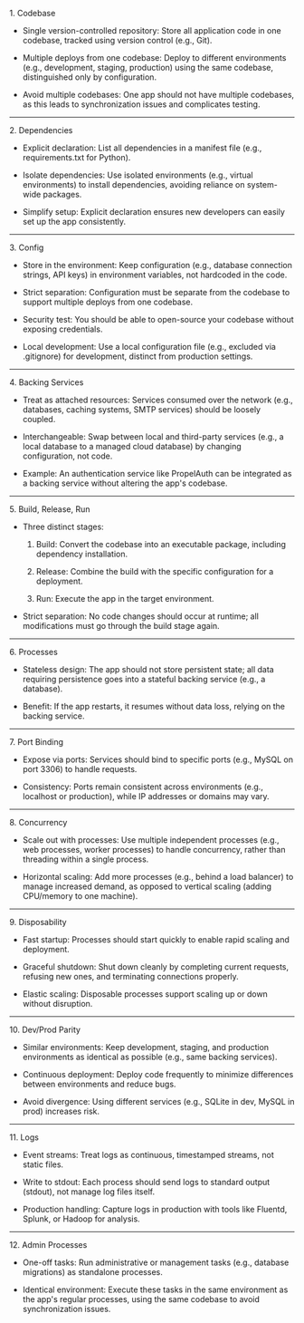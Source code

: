 1\. Codebase

-   Single version-controlled repository: Store all application code in one codebase, tracked using version control (e.g., Git).

-   Multiple deploys from one codebase: Deploy to different environments (e.g., development, staging, production) using the same codebase, distinguished only by configuration.

-   Avoid multiple codebases: One app should not have multiple codebases, as this leads to synchronization issues and complicates testing.

* * * *

2\. Dependencies

-   Explicit declaration: List all dependencies in a manifest file (e.g., requirements.txt for Python).

-   Isolate dependencies: Use isolated environments (e.g., virtual environments) to install dependencies, avoiding reliance on system-wide packages.

-   Simplify setup: Explicit declaration ensures new developers can easily set up the app consistently.

* * * *

3\. Config

-   Store in the environment: Keep configuration (e.g., database connection strings, API keys) in environment variables, not hardcoded in the code.

-   Strict separation: Configuration must be separate from the codebase to support multiple deploys from one codebase.

-   Security test: You should be able to open-source your codebase without exposing credentials.

-   Local development: Use a local configuration file (e.g., excluded via .gitignore) for development, distinct from production settings.

* * * *

4\. Backing Services

-   Treat as attached resources: Services consumed over the network (e.g., databases, caching systems, SMTP services) should be loosely coupled.

-   Interchangeable: Swap between local and third-party services (e.g., a local database to a managed cloud database) by changing configuration, not code.

-   Example: An authentication service like PropelAuth can be integrated as a backing service without altering the app's codebase.

* * * *

5\. Build, Release, Run

-   Three distinct stages:
    1.  Build: Convert the codebase into an executable package, including dependency installation.

    2.  Release: Combine the build with the specific configuration for a deployment.

    3.  Run: Execute the app in the target environment.

-   Strict separation: No code changes should occur at runtime; all modifications must go through the build stage again.

* * * *

6\. Processes

-   Stateless design: The app should not store persistent state; all data requiring persistence goes into a stateful backing service (e.g., a database).

-   Benefit: If the app restarts, it resumes without data loss, relying on the backing service.

* * * *

7\. Port Binding

-   Expose via ports: Services should bind to specific ports (e.g., MySQL on port 3306) to handle requests.

-   Consistency: Ports remain consistent across environments (e.g., localhost or production), while IP addresses or domains may vary.

* * * *

8\. Concurrency

-   Scale out with processes: Use multiple independent processes (e.g., web processes, worker processes) to handle concurrency, rather than threading within a single process.

-   Horizontal scaling: Add more processes (e.g., behind a load balancer) to manage increased demand, as opposed to vertical scaling (adding CPU/memory to one machine).

* * * *

9\. Disposability

-   Fast startup: Processes should start quickly to enable rapid scaling and deployment.

-   Graceful shutdown: Shut down cleanly by completing current requests, refusing new ones, and terminating connections properly.

-   Elastic scaling: Disposable processes support scaling up or down without disruption.

* * * *

10\. Dev/Prod Parity

-   Similar environments: Keep development, staging, and production environments as identical as possible (e.g., same backing services).

-   Continuous deployment: Deploy code frequently to minimize differences between environments and reduce bugs.

-   Avoid divergence: Using different services (e.g., SQLite in dev, MySQL in prod) increases risk.

* * * *

11\. Logs

-   Event streams: Treat logs as continuous, timestamped streams, not static files.

-   Write to stdout: Each process should send logs to standard output (stdout), not manage log files itself.

-   Production handling: Capture logs in production with tools like Fluentd, Splunk, or Hadoop for analysis.

* * * *

12\. Admin Processes

-   One-off tasks: Run administrative or management tasks (e.g., database migrations) as standalone processes.

-   Identical environment: Execute these tasks in the same environment as the app's regular processes, using the same codebase to avoid synchronization issues.